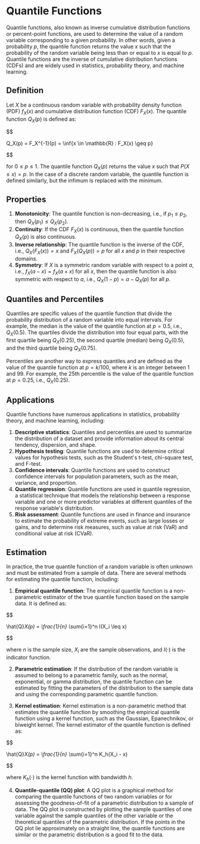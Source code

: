 # Quantile Functions

Quantile functions, also known as inverse cumulative distribution functions or percent-point functions, are used to determine the value of a random variable corresponding to a given probability. In other words, given a probability $p$, the quantile function returns the value $x$ such that the probability of the random variable being less than or equal to $x$ is equal to $p$. Quantile functions are the inverse of cumulative distribution functions (CDFs) and are widely used in statistics, probability theory, and machine learning.

## Definition

Let $X$ be a continuous random variable with probability density function (PDF) $f_X(x)$ and cumulative distribution function (CDF) $F_X(x)$. The quantile function $Q_X(p)$ is defined as:


$$

Q_X(p) = F_X^{-1}(p) = \inf\{x \in \mathbb{R} : F_X(x) \geq p\}

$$


for $0 \leq p \leq 1$. The quantile function $Q_X(p)$ returns the value $x$ such that $P(X \leq x) = p$. In the case of a discrete random variable, the quantile function is defined similarly, but the infimum is replaced with the minimum.

## Properties

1. **Monotonicity**: The quantile function is non-decreasing, i.e., if $p_1 \leq p_2$, then $Q_X(p_1) \leq Q_X(p_2)$.
2. **Continuity**: If the CDF $F_X(x)$ is continuous, then the quantile function $Q_X(p)$ is also continuous.
3. **Inverse relationship**: The quantile function is the inverse of the CDF, i.e., $Q_X(F_X(x)) = x$ and $F_X(Q_X(p)) = p$ for all $x$ and $p$ in their respective domains.
4. **Symmetry**: If $X$ is a symmetric random variable with respect to a point $a$, i.e., $f_X(a - x) = f_X(a + x)$ for all $x$, then the quantile function is also symmetric with respect to $a$, i.e., $Q_X(1 - p) = a - Q_X(p)$ for all $p$.

## Quantiles and Percentiles

Quantiles are specific values of the quantile function that divide the probability distribution of a random variable into equal intervals. For example, the median is the value of the quantile function at $p = 0.5$, i.e., $Q_X(0.5)$. The quartiles divide the distribution into four equal parts, with the first quartile being $Q_X(0.25)$, the second quartile (median) being $Q_X(0.5)$, and the third quartile being $Q_X(0.75)$.

Percentiles are another way to express quantiles and are defined as the value of the quantile function at $p = k/100$, where $k$ is an integer between 1 and 99. For example, the 25th percentile is the value of the quantile function at $p = 0.25$, i.e., $Q_X(0.25)$.

## Applications

Quantile functions have numerous applications in statistics, probability theory, and machine learning, including:

1. **Descriptive statistics**: Quantiles and percentiles are used to summarize the distribution of a dataset and provide information about its central tendency, dispersion, and shape.
2. **Hypothesis testing**: Quantile functions are used to determine critical values for hypothesis tests, such as the Student's t-test, chi-square test, and F-test.
3. **Confidence intervals**: Quantile functions are used to construct confidence intervals for population parameters, such as the mean, variance, and proportion.
4. **Quantile regression**: Quantile functions are used in quantile regression, a statistical technique that models the relationship between a response variable and one or more predictor variables at different quantiles of the response variable's distribution.
5. **Risk assessment**: Quantile functions are used in finance and insurance to estimate the probability of extreme events, such as large losses or gains, and to determine risk measures, such as value at risk (VaR) and conditional value at risk (CVaR).

## Estimation

In practice, the true quantile function of a random variable is often unknown and must be estimated from a sample of data. There are several methods for estimating the quantile function, including:

1. **Empirical quantile function**: The empirical quantile function is a non-parametric estimator of the true quantile function based on the sample data. It is defined as:


$$

\hat{Q}_X(p) = \frac{1}{n} \sum_{i=1}^n I(X_i \leq x)

$$


where $n$ is the sample size, $X_i$ are the sample observations, and $I(\cdot)$ is the indicator function.

2. **Parametric estimation**: If the distribution of the random variable is assumed to belong to a parametric family, such as the normal, exponential, or gamma distribution, the quantile function can be estimated by fitting the parameters of the distribution to the sample data and using the corresponding parametric quantile function.

3. **Kernel estimation**: Kernel estimation is a non-parametric method that estimates the quantile function by smoothing the empirical quantile function using a kernel function, such as the Gaussian, Epanechnikov, or biweight kernel. The kernel estimator of the quantile function is defined as:


$$

\hat{Q}_X(p) = \frac{1}{n} \sum_{i=1}^n K_h(X_i - x)

$$


where $K_h(\cdot)$ is the kernel function with bandwidth $h$.

4. **Quantile-quantile (QQ) plot**: A QQ plot is a graphical method for comparing the quantile functions of two random variables or for assessing the goodness-of-fit of a parametric distribution to a sample of data. The QQ plot is constructed by plotting the sample quantiles of one variable against the sample quantiles of the other variable or the theoretical quantiles of the parametric distribution. If the points in the QQ plot lie approximately on a straight line, the quantile functions are similar or the parametric distribution is a good fit to the data.
